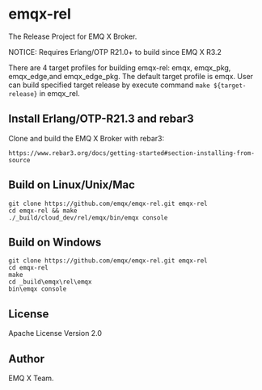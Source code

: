 emqx-rel
========

The Release Project for EMQ X Broker.

NOTICE: Requires Erlang/OTP R21.0+ to build since EMQ X R3.2

There are 4 target profiles for building emqx-rel: emqx, emqx_pkg, emqx_edge,and emqx_edge_pkg. The default target profile is emqx. User can build specified target release by execute command `make ${target-release}` in emqx_rel.

Install Erlang/OTP-R21.3 and rebar3
-----------------------------------

Clone and build the EMQ X Broker with rebar3:

```
https://www.rebar3.org/docs/getting-started#section-installing-from-source
```

Build on Linux/Unix/Mac
-----------------------

```
git clone https://github.com/emqx/emqx-rel.git emqx-rel
cd emqx-rel && make
./_build/cloud_dev/rel/emqx/bin/emqx console
```

Build on Windows
---------------

```
git clone https://github.com/emqx/emqx-rel.git emqx-rel
cd emqx-rel
make
cd _build\emqx\rel\emqx
bin\emqx console
```

License
-------

Apache License Version 2.0

Author
------

EMQ X Team.
